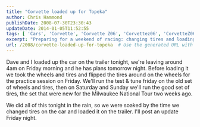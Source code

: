 ```yaml
---
title: "Corvette loaded up for Topeka"
author: Chris Hammond
publishDate: 2008-07-30T23:30:43
updateDate: 2014-01-05T11:52:55
tags: [ 'Cars', 'Corvette', 'Corvette Z06', 'Corvettez06', 'CorvetteZ06org' ]
excerpt: "Preparing for a weekend of racing: changing tires and loading up in the rain. Stay tuned for updates on our practice session and upcoming races!"
url: /2008/corvette-loaded-up-for-topeka  # Use the generated URL with year
---
```

<p>Dave and I loaded up the car on the trailer tonight, we're leaving around 4am on Friday morning and he has plans tomorrow night. Before loading it we took the wheels and tires and flipped the tires around on the wheels for the practice session on Friday. We'll run the test &amp; tune friday on the old set of wheels and tires, then on Saturday and Sunday we'll&#160;run the good set of tires, the set that were new for the Milwaukee National Tour two weeks ago.</p> <p>We did all of this tonight in the rain, so we were soaked by the time we changed tires on the car and loaded it on the trailer. I'll post an update Friday night.</p>


